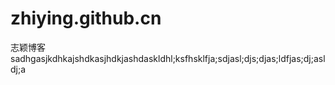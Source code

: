 # zhiying.github.cn
志颖博客
sadhgasjkdhkajshdkasjhdkjashdaskldhl;ksfhsklfja;sdjasl;djs;djas;ldfjas;dj;asldj;a

